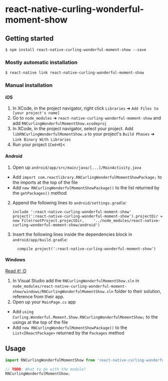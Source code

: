 
# react-native-curling-wonderful-moment-show

## Getting started

`$ npm install react-native-curling-wonderful-moment-show --save`

### Mostly automatic installation

`$ react-native link react-native-curling-wonderful-moment-show`

### Manual installation


#### iOS

1. In XCode, in the project navigator, right click `Libraries` ➜ `Add Files to [your project's name]`
2. Go to `node_modules` ➜ `react-native-curling-wonderful-moment-show` and add `RNCurlingWonderfulMomentShow.xcodeproj`
3. In XCode, in the project navigator, select your project. Add `libRNCurlingWonderfulMomentShow.a` to your project's `Build Phases` ➜ `Link Binary With Libraries`
4. Run your project (`Cmd+R`)<

#### Android

1. Open up `android/app/src/main/java/[...]/MainActivity.java`
  - Add `import com.reactlibrary.RNCurlingWonderfulMomentShowPackage;` to the imports at the top of the file
  - Add `new RNCurlingWonderfulMomentShowPackage()` to the list returned by the `getPackages()` method
2. Append the following lines to `android/settings.gradle`:
  	```
  	include ':react-native-curling-wonderful-moment-show'
  	project(':react-native-curling-wonderful-moment-show').projectDir = new File(rootProject.projectDir, 	'../node_modules/react-native-curling-wonderful-moment-show/android')
  	```
3. Insert the following lines inside the dependencies block in `android/app/build.gradle`:
  	```
      compile project(':react-native-curling-wonderful-moment-show')
  	```

#### Windows
[Read it! :D](https://github.com/ReactWindows/react-native)

1. In Visual Studio add the `RNCurlingWonderfulMomentShow.sln` in `node_modules/react-native-curling-wonderful-moment-show/windows/RNCurlingWonderfulMomentShow.sln` folder to their solution, reference from their app.
2. Open up your `MainPage.cs` app
  - Add `using Curling.Wonderful.Moment.Show.RNCurlingWonderfulMomentShow;` to the usings at the top of the file
  - Add `new RNCurlingWonderfulMomentShowPackage()` to the `List<IReactPackage>` returned by the `Packages` method


## Usage
```javascript
import RNCurlingWonderfulMomentShow from 'react-native-curling-wonderful-moment-show';

// TODO: What to do with the module?
RNCurlingWonderfulMomentShow;
```
  